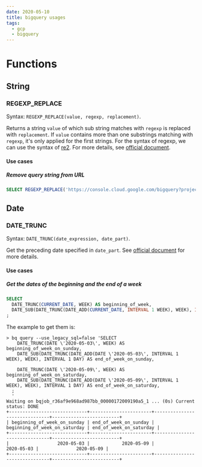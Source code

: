 ```yaml
---
date: 2020-05-10
title: bigquery usages
tags:
  - gcp
  - bigquery
---
```


Functions
===

String
---

### REGEXP_REPLACE
Syntax: `REGEXP_REPLACE(value, regexp, replacement)`.

Returns a string `value` of which sub string matches with `regexp` is replaced with `replacement`.
If `value` contains more than one substrings matching with `regexp`, it's only applied for the first strings.
For the syntax of regexp, we can use the syntax of [re2](https://github.com/google/re2/wiki/Syntax).
For more details, see [official document](https://cloud.google.com/bigquery/docs/reference/standard-sql/string_functions#regexp_replace).

#### Use cases
##### Remove query string from URL
```sql
SELECT REGEXP_REPLACE('https://console.cloud.google.com/bigquery?project=project', '\\?.*$', '');
```


Date
---

### DATE_TRUNC
Syntax: `DATE_TRUNC(date_expression, date_part)`.

Get the preceding date specified in `date_part`.
See [official document](https://cloud.google.com/bigquery/docs/reference/standard-sql/functions-and-operators#date_trunc) for more details.

#### Use cases
##### Get the dates of the beginning and the end of a week
```sql
SELECT
  DATE_TRUNC(CURRENT_DATE, WEEK) AS beginning_of_week,
  DATE_SUB(DATE_TRUNC(DATE_ADD(CURRENT_DATE, INTERVAL 1 WEEK), WEEK), INTERVAL 1 DAY) AS end_of_week,
;
```

The example to get them is:
```shell
> bq query --use_legacy_sql=false 'SELECT
    DATE_TRUNC(DATE \'2020-05-03\', WEEK) AS beginning_of_week_on_sunday,
    DATE_SUB(DATE_TRUNC(DATE_ADD(DATE \'2020-05-03\', INTERVAL 1 WEEK), WEEK), INTERVAL 1 DAY) AS end_of_week_on_sunday,

    DATE_TRUNC(DATE \'2020-05-09\', WEEK) AS beginning_of_week_on_saturday,
    DATE_SUB(DATE_TRUNC(DATE_ADD(DATE \'2020-05-09\', INTERVAL 1 WEEK), WEEK), INTERVAL 1 DAY) AS end_of_week_on_saturday,
  ;
  '
Waiting on bqjob_r36af9e968ad987bb_00000172009190a5_1 ... (0s) Current status: DONE
+-----------------------------+-----------------------+-------------------------------+-------------------------+
| beginning_of_week_on_sunday | end_of_week_on_sunday | beginning_of_week_on_saturday | end_of_week_on_saturday |
+-----------------------------+-----------------------+-------------------------------+-------------------------+
|                  2020-05-03 |            2020-05-09 |                    2020-05-03 |              2020-05-09 |
+-----------------------------+-----------------------+-------------------------------+-------------------------+
```
